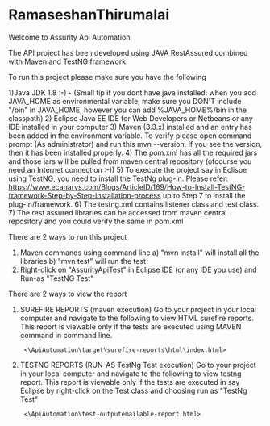 # RamaseshanThirumalai

Welcome to Assurity Api Automation

The API project has been developed using JAVA RestAssured combined with Maven and TestNG framework.

To run this project please make sure you have the following 

1)Java JDK 1.8 :-) - (Small tip if you dont have java installed: when you add JAVA_HOME as environmental variable, make sure you DON'T
include "/bin" in JAVA_HOME, however you can add %JAVA_HOME%/bin in the classpath)
2) Eclipse Java EE IDE for Web Developers or Netbeans or any IDE installed in your computer
3) Maven (3.3.x) installed and an entry has been added in the environment variable. To verify please open command prompt (As administrator)
and run this mvn --version. If you see the version, then it has been installed properly. 
4) The pom.xml has all the required jars and those jars will be pulled from maven central repository (ofcourse you need an Internet connection :-))
5) To execute the project say in Eclispe using TestNG, you need to install the TestNg plug-in. Please refer: https://www.ecanarys.com/Blogs/ArticleID/169/How-to-Install-TestNG-framework-Step-by-Step-installation-process
up to Step 7 to install the plug-in/framework.
6) The testng.xml contains listener class and test class.
7) The rest assured libraries can be accessed from maven central repository and you could verify the same in pom.xml
 

There are 2 ways to run this project
1) Maven commands using command line
	a) "mvn install" will install all the libraries
	b) "mvn test" will run the test
2) Right-click on "AssurityApiTest" in Eclipse IDE (or any IDE you use) and Run-as "TestNG Test"

There are 2 ways to view the report
1) SUREFIRE REPORTS (maven execution)
		Go to your project in your local computer and navigate to the following to view HTML surefire reports. This report is viewable only if the 
		tests are executed using MAVEN command in command line.
		
		<\ApiAutomation\target\surefire-reports\html\index.html>
		
2) TESTNG REPORTS (RUN-AS TestNg Test execution) 
		Go to your project in your local computer and navigate to the following to view testng report. This report is viewable only if the 
		tests are executed in say Eclipse by right-click on the Test class and choosing run as "TestNg Test"
		
		<\ApiAutomation\test-outputemailable-report.html>

 
